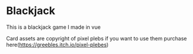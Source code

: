 # Blackjack
This is a blackjack game I made in vue


Card assets are copyright of pixel plebs if you want to use them purchase here(https://greebles.itch.io/pixel-plebes)
